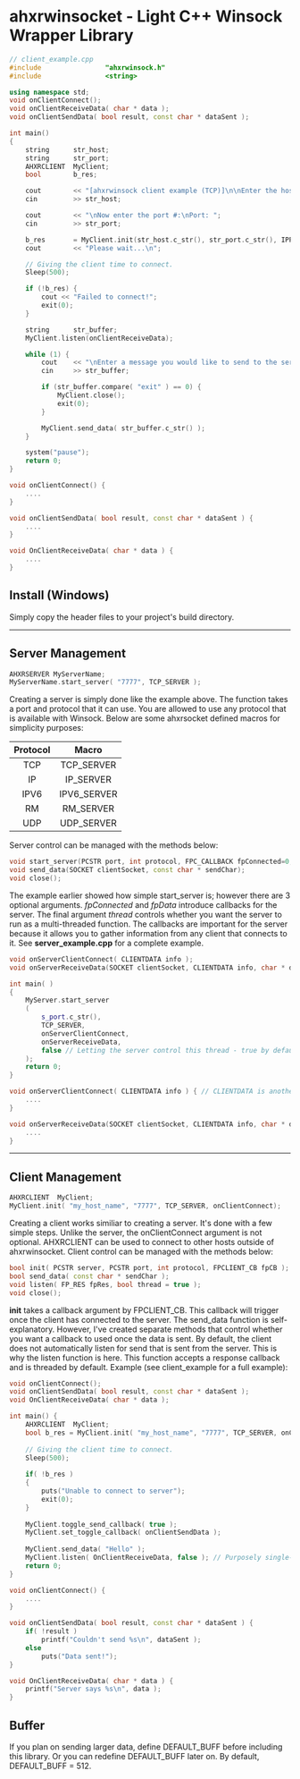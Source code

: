 # ahxrwinsocket - Light C++ Winsock Wrapper Library

```c++
// client_example.cpp
#include				"ahxrwinsock.h"
#include				<string>

using namespace	std;
void onClientConnect();
void onClientReceiveData( char * data );
void onClientSendData( bool result, const char * dataSent );

int main()
{
	string		str_host;
	string		str_port;
	AHXRCLIENT  MyClient;
	bool		b_res;

	cout		<< "[ahxrwinsock client example (TCP)]\n\nEnter the host address:\nHost: ";
	cin			>> str_host;

	cout		<< "\nNow enter the port #:\nPort: ";
	cin			>> str_port;

	b_res		= MyClient.init(str_host.c_str(), str_port.c_str(), IPPROTO_TCP, onClientConnect);
	cout		<< "Please wait...\n";

	// Giving the client time to connect.
	Sleep(500);

	if (!b_res) {
		cout << "Failed to connect!";
		exit(0);
	}

	string		str_buffer;
	MyClient.listen(onClientReceiveData);

	while (1) {
		cout	<< "\nEnter a message you would like to send to the server! Type 'exit' when you want to leave!\n";
		cin		>> str_buffer;

		if (str_buffer.compare( "exit" ) == 0) {
			MyClient.close();
			exit(0);
		}

		MyClient.send_data( str_buffer.c_str() );
	}

	system("pause");
    return 0;
}

void onClientConnect() {
	....
}

void onClientSendData( bool result, const char * dataSent ) {
	....
}

void OnClientReceiveData( char * data ) {
	....
}
```

## Install (Windows)
Simply copy the header files to your project's build directory.

---

## Server Management

```c++
AHXRSERVER MyServerName;
MyServerName.start_server( "7777", TCP_SERVER );
```

Creating a server is simply done like the example above. The function takes a port and protocol that it can use. You are allowed to use any protocol that is available with Winsock. Below are some
ahxrsocket defined macros for simplicity purposes:

| Protocol | Macro |
| :---:    | :---: |
| TCP | TCP_SERVER |
| IP | IP_SERVER |
| IPV6 | IPV6_SERVER |
| RM | RM_SERVER |
| UDP | UDP_SERVER |

Server control can be managed with the methods below:

```c++
void start_server(PCSTR port, int protocol, FPC_CALLBACK fpConnected=0, FPS_CALLBACK fpData=0, bool thread = true);
void send_data(SOCKET clientSocket, const char * sendChar);
void close();
```

The example earlier showed how simple start_server is; however there are 3 optional arguments. *fpConnected* and *fpData* introduce callbacks for the server. The final argument *thread* controls whether
you want the server to run as a multi-threaded function. The callbacks are important for the server because it allows you to gather information from any client that connects to it. See **server_example.cpp** for a 
complete example.

```c++
void onServerClientConnect( CLIENTDATA info );
void onServerReceiveData(SOCKET clientSocket, CLIENTDATA info, char * data);

int main( )
{
	MyServer.start_server
	( 
		s_port.c_str(), 
		TCP_SERVER, 
		onServerClientConnect, 
		onServerReceiveData,
		false // Letting the server control this thread - true by default
	);
	return 0;
}

void onServerClientConnect( CLIENTDATA info ) { // CLIENTDATA is another keyword for "addrinfo *"
	....
}

void onServerReceiveData(SOCKET clientSocket, CLIENTDATA info, char * data) {
	....
}
```

---

## Client Management

```c++
AHXRCLIENT  MyClient;
MyClient.init( "my_host_name", "7777", TCP_SERVER, onClientConnect);
```

Creating a client works similiar to creating a server. It's done with a few simple steps. Unlike the server, the onClientConnect argument is not optional. AHXRCLIENT can be used to connect to other
hosts outside of ahxrwinsocket. Client control can be managed with the methods below:

```c++
bool init( PCSTR server, PCSTR port, int protocol, FPCLIENT_CB fpCB );
bool send_data( const char * sendChar );
void listen( FP_RES fpRes, bool thread = true );
void close();
```

**init** takes a callback argument by FPCLIENT_CB. This callback will trigger once the client has connected to the server. The send_data function is self-explanatory. However, I've created separate methods
that control whether you want a callback to used once the data is sent. By default, the client does not automatically listen for send that is sent from the server. This is why the listen function is here. 
This function accepts a response callback and is threaded by default. Example (see client_example for a full example):

```c++
void onClientConnect();
void onClientSendData( bool result, const char * dataSent );
void OnClientReceiveData( char * data );

int main() {
	AHXRCLIENT  MyClient;
	bool b_res = MyClient.init( "my_host_name", "7777", TCP_SERVER, onClientConnect);
	
	// Giving the client time to connect.
	Sleep(500);
	
	if( !b_res ) 
	{
		puts("Unable to connect to server");
		exit(0);
	}
	
	MyClient.toggle_send_callback( true );
	MyClient.set_toggle_callback( onClientSendData );
	
	MyClient.send_data( "Hello" );
	MyClient.listen( OnClientReceiveData, false ); // Purposely single-threading this for a response.
	return 0;
}

void onClientConnect() {
	....
}

void onClientSendData( bool result, const char * dataSent ) {
	if( !result )
		printf("Couldn't send %s\n", dataSent );
	else
		puts("Data sent!");
}

void OnClientReceiveData( char * data ) {
	printf("Server says %s\n", data );
}
```

## Buffer

If you plan on sending larger data, define DEFAULT_BUFF before including this library. Or you can redefine DEFAULT_BUFF later on. By default, DEFAULT_BUFF = 512. 